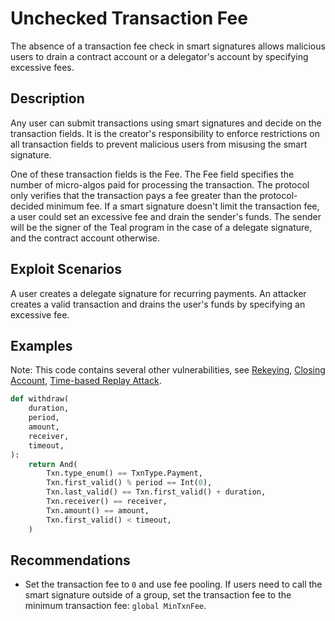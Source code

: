 # Unchecked Transaction Fee

The absence of a transaction fee check in smart signatures allows malicious users to drain a contract account or a delegator's account by specifying excessive fees.

## Description

Any user can submit transactions using smart signatures and decide on the transaction fields. It is the creator's responsibility to enforce restrictions on all transaction fields to prevent malicious users from misusing the smart signature.

One of these transaction fields is the Fee. The Fee field specifies the number of micro-algos paid for processing the transaction. The protocol only verifies that the transaction pays a fee greater than the protocol-decided minimum fee. If a smart signature doesn't limit the transaction fee, a user could set an excessive fee and drain the sender's funds. The sender will be the signer of the Teal program in the case of a delegate signature, and the contract account otherwise.

## Exploit Scenarios

A user creates a delegate signature for recurring payments. An attacker creates a valid transaction and drains the user's funds by specifying an excessive fee.

## Examples

Note: This code contains several other vulnerabilities, see [Rekeying](../rekeying), [Closing Account](../closing_account), [Time-based Replay Attack](../time_based_replay_attack).

```py
def withdraw(
    duration,
    period,
    amount,
    receiver,
    timeout,
):
    return And(
        Txn.type_enum() == TxnType.Payment,
        Txn.first_valid() % period == Int(0),
        Txn.last_valid() == Txn.first_valid() + duration,
        Txn.receiver() == receiver,
        Txn.amount() == amount,
        Txn.first_valid() < timeout,
    )
```

## Recommendations

- Set the transaction fee to `0` and use fee pooling. If users need to call the smart signature outside of a group, set the transaction fee to the minimum transaction fee: `global MinTxnFee`.
